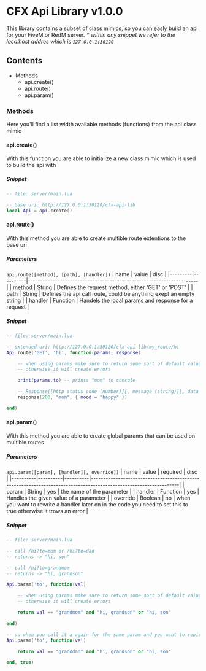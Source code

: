 # **CFX Api Library v1.0.0**
This library contains a subset of class mimics, so you can easly build an api for your FiveM or RedM server.
_* within any snippet we refer to the localhost addres which is `127.0.0.1:30120`_

## Contents
- Methods
	- api.create()
	- api.route()
	- api.param()

### Methods
Here you'll find a list width available methods (functions) from the api class mimic

#### api.create()
With this function you are able to initialize a new class mimic which is used to build the api with

##### Snippet
```lua
-- file: server/main.lua

-- base uri: http://127.0.0.1:30120/cfx-api-lib
local Api = api.create()
```

#### api.route()
With this method you are able to create multible route extentions to the base uri

##### Parameters
`api.route([method], [path], [handler])`
| name    | value    | disc                                                                |
|---------|----------|---------------------------------------------------------------------|
| method  | String   | Defines the request method, either 'GET' or 'POST'                  |
| path    | String   | Defines the api call route, could be anything exept an empty string |
| handler | Function | Handels the local params and response for a request                 |

##### Snippet
```lua
-- file: server/main.lua

-- extended uri: http://127.0.0.1:30120/cfx-api-lib/my_route/hi
Api.route('GET', 'hi', function(params, response)

	-- when using params make sure to return some sort of default value
	-- otherwise it will create errors

	print(params.to) -- prints "mom" to console

	-- Response([http status code (number)][, message (string)][, data (table)])
	response(200, "mom", { mood = "happy" })

end)
```

#### api.param()
With this method you are able to create global params that can be used on multible routes

##### Parameters
`api.param([param], [handler][, override])`
| name     | value    | required | disc                                                                                                             |
|----------|----------|----------|------------------------------------------------------------------------------------------------------------------|
| param    | String   | yes      | the name of the parameter                                                                                        |
| handler  | Function | yes      | Handles the given value of a parameter                                                                           |
| override | Boolean  | no       | when you want to rewrite a handler later on in the code you need to set this to true otherwise it trows an error |

##### Snippet
```lua
-- file: server/main.lua

-- call /hi?to=mom or /hi?to=dad
-- returns -> "hi, son"

-- call /hi?to=grandmom
-- returns -> "hi, grandson"

Api.param('to', function(val)

	-- when using params make sure to return some sort of default value
	-- otherwise it will create errors

	return val == "grandmom" and "hi, grandson" or "hi, son"

end)

-- so when you call it a again for the same param and you want to rewite it set the override param
Api.param('to', function(val)

	return val == "granddad" and "hi, grandson" or "hi, son"

end, true)
```